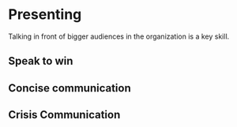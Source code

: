 # Presenting

Talking in front of bigger audiences in the organization is a key skill. 

## Speak to win

## Concise communication

## Crisis Communication